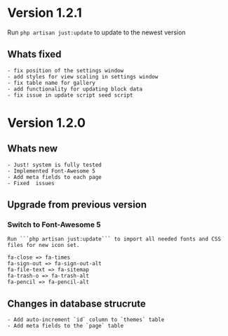 # Version 1.2.1

Run ```php artisan just:update``` to update to the newest version

## Whats fixed

    - fix position of the settings window
    - add styles for view scaling in settings window
    - fix table name for gallery
    - add functionality for updating block data
    - fix issue in update script seed script

# Version 1.2.0

## Whats new

    - Just! system is fully tested
    - Implemented Font-Awesome 5
    - Add meta fields to each page
    - Fixed  issues

## Upgrade from previous version

### Switch to Font-Awesome 5

    Run ```php artisan just:update``` to import all needed fonts and CSS files for new icon set.

    fa-close => fa-times
    fa-sign-out => fa-sign-out-alt
    fa-file-text => fa-sitemap
    fa-trash-o => fa-trash-alt
    fa-pencil => fa-pencil-alt

## Changes in database strucrute

    - Add auto-increment `id` column to `themes` table
    - Add meta fields to the `page` table